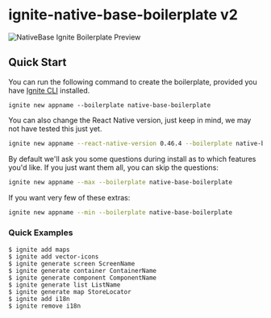 # ignite-native-base-boilerplate v2

![NativeBase Ignite Boilerplate Preview](https://cdn-images-1.medium.com/max/800/1*Ik9jWMfugaQ_9qinfK0haA.gif "NativeBase Ignite Boilerplate Preview")

## Quick Start

You can run the following command to create the boilerplate, provided you have [Ignite CLI](https://github.com/infinitered/ignite) installed.

```
ignite new appname --boilerplate native-base-boilerplate
```

You can also change the React Native version, just keep in mind, we may not have tested this just yet.

```sh
ignite new appname --react-native-version 0.46.4 --boilerplate native-base-boilerplate
```

By default we'll ask you some questions during install as to which features you'd like.  If you just want them all, you can skip the questions:

```sh
ignite new appname --max --boilerplate native-base-boilerplate
```

If you want very few of these extras:

```sh
ignite new appname --min --boilerplate native-base-boilerplate
```

### Quick Examples

```
$ ignite add maps
$ ignite add vector-icons
$ ignite generate screen ScreenName
$ ignite generate container ContainerName
$ ignite generate component ComponentName
$ ignite generate list ListName
$ ignite generate map StoreLocator
$ ignite add i18n
$ ignite remove i18n
```
